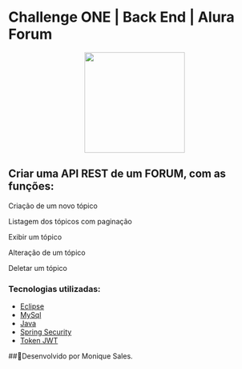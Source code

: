 # Challenge ONE | Back End | Alura Forum 

<p align="center" >
     <img width="200" heigth="200" src="https://user-images.githubusercontent.com/78982435/209698701-28dedb2e-855b-44b2-8872-afa45e3b35aa.png">
</p>

## Criar uma API REST de um FORUM, com as funções:
<p> Criação de um novo tópico </p>
<p></p>Listagem dos tópicos com paginação</p>
<p>Exibir um tópico</p>
<p>Alteração de um tópico</p>
<p>Deletar um tópico</p>


### Tecnologias utilizadas:

- [Eclipse](https://www.eclipse.org/)
- [MySql](https://www.mysql.com/)
- [Java](https://www.java.com/pt-BR/)
- [Spring Security](https://start.spring.io/)
- [Token JWT](https://jwt.io/)



##🚀Desenvolvido por Monique Sales.
